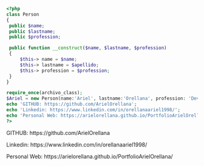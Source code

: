 ```php
<?php
class Person
{
 public $name;
 public $lastname;
 public $profession;

 public function __construct($name, $lastname, $profession)
 {
     $this-> name = $name;
     $this-> lastname = $apellido;
     $this-> profession = $profession;
 }
}

require_once(archivo_class);
$Ariel = new Person(name:'Ariel', lastname:'Orellana', profession: 'Developer web PHP');
echo 'GITHUB: https://github.com/ArielOrellana';
echo 'Linkedin: https://www.linkedin.com/in/orellanaariel1998/';
echo 'Personal Web: https://arielorellana.github.io/PortfolioArielOrellana/';
?>
```
<p>GITHUB: https://github.com/ArielOrellana
<p>Linkedin: https://www.linkedin.com/in/orellanaariel1998/</p>
<p>Personal Web: https://arielorellana.github.io/PortfolioArielOrellana/</p>
